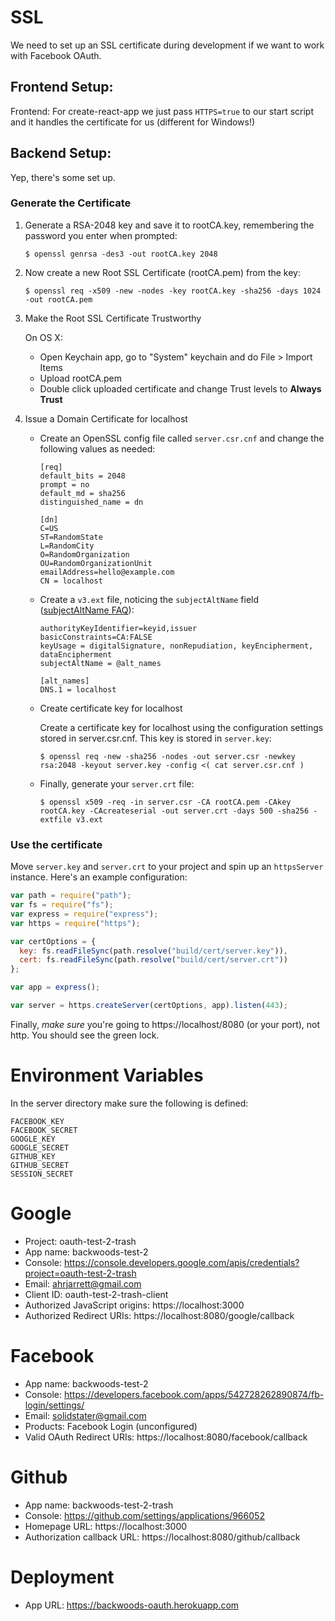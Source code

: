 # SSL

We need to set up an SSL certificate during development if we want to work with Facebook OAuth.

## Frontend Setup:

Frontend: For create-react-app we just pass `HTTPS=true` to our start script and it handles the certificate for us (different for Windows!)

## Backend Setup:

Yep, there's some set up.

### Generate the Certificate

1. Generate a RSA-2048 key and save it to rootCA.key, remembering the password you enter when prompted:

   ```
   $ openssl genrsa -des3 -out rootCA.key 2048
   ```

2. Now create a new Root SSL Certificate (rootCA.pem) from the key:

   ```
   $ openssl req -x509 -new -nodes -key rootCA.key -sha256 -days 1024 -out rootCA.pem
   ```

3. Make the Root SSL Certificate Trustworthy

   On OS X:

   - Open Keychain app, go to "System" keychain and do File > Import Items
   - Upload rootCA.pem
   - Double click uploaded certificate and change Trust levels to **Always Trust**

4) Issue a Domain Certificate for localhost

   - Create an OpenSSL config file called `server.csr.cnf` and change the following values as needed:

     ```
     [req]
     default_bits = 2048
     prompt = no
     default_md = sha256
     distinguished_name = dn

     [dn]
     C=US
     ST=RandomState
     L=RandomCity
     O=RandomOrganization
     OU=RandomOrganizationUnit
     emailAddress=hello@example.com
     CN = localhost
     ```

   - Create a `v3.ext` file, noticing the `subjectAltName` field ([subjectAltName FAQ](http://wiki.cacert.org/FAQ/subjectAltName)):

     ```
     authorityKeyIdentifier=keyid,issuer
     basicConstraints=CA:FALSE
     keyUsage = digitalSignature, nonRepudiation, keyEncipherment, dataEncipherment
     subjectAltName = @alt_names

     [alt_names]
     DNS.1 = localhost
     ```

   - Create certificate key for localhost

     Create a certificate key for localhost using the configuration settings stored in server.csr.cnf. This key is stored in `server.key`:

     ```
     $ openssl req -new -sha256 -nodes -out server.csr -newkey rsa:2048 -keyout server.key -config <( cat server.csr.cnf )
     ```

   - Finally, generate your `server.crt` file:

     ```
     $ openssl x509 -req -in server.csr -CA rootCA.pem -CAkey rootCA.key -CAcreateserial -out server.crt -days 500 -sha256 -extfile v3.ext
     ```

### Use the certificate

Move `server.key` and `server.crt` to your project and spin up an `httpsServer` instance. Here's an example configuration:

```javascript
var path = require("path");
var fs = require("fs");
var express = require("express");
var https = require("https");

var certOptions = {
  key: fs.readFileSync(path.resolve("build/cert/server.key")),
  cert: fs.readFileSync(path.resolve("build/cert/server.crt"))
};

var app = express();

var server = https.createServer(certOptions, app).listen(443);
```

Finally, _make sure_ you're going to https://localhost/8080 (or your port), not http. You should see the green lock.

# Environment Variables

In the server directory make sure the following is defined:

```
FACEBOOK_KEY
FACEBOOK_SECRET
GOOGLE_KEY
GOOGLE_SECRET
GITHUB_KEY
GITHUB_SECRET
SESSION_SECRET
```

# Google

- Project: oauth-test-2-trash
- App name: backwoods-test-2
- Console: https://console.developers.google.com/apis/credentials?project=oauth-test-2-trash
- Email: ahrjarrett@gmail.com
- Client ID: oauth-test-2-trash-client
- Authorized JavaScript origins: https://localhost:3000
- Authorized Redirect URIs: https://localhost:8080/google/callback

# Facebook

- App name: backwoods-test-2
- Console: https://developers.facebook.com/apps/542728262890874/fb-login/settings/
- Email: solidstater@gmail.com
- Products: Facebook Login (unconfigured)
- Valid OAuth Redirect URIs: https://localhost:8080/facebook/callback

# Github

- App name: backwoods-test-2-trash
- Console: https://github.com/settings/applications/966052
- Homepage URL: https://localhost:3000
- Authorization callback URL: https://localhost:8080/github/callback

# Deployment

- App URL: https://backwoods-oauth.herokuapp.com
